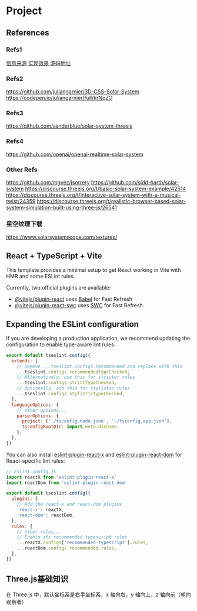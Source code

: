 
# Project

## References

### Refs1

[信息来源](https://discourse.threejs.org/t/three-js-solar-system/63187)
[实现效果](https://threesolar.netlify.app/)
[源码地址](https://github.com/theshanergy/solarsystem)

### Refs2

https://github.com/juliangarnier/3D-CSS-Solar-System
https://codepen.io/juliangarnier/full/krNqZO

### Refs3

https://github.com/sanderblue/solar-system-threejs

### Refs4

https://github.com/openai/openai-realtime-solar-system

### Other Refs

https://github.com/mgvez/jsorrery
https://github.com/sidd-harth/solar-system
https://discourse.threejs.org/t/basic-solar-system-example/42514
https://discourse.threejs.org/t/interactive-solar-system-with-a-musical-twist/24359
https://discourse.threejs.org/t/realistic-browser-based-solar-system-simulation-built-using-three-js/26541

### 星空纹理下载

<https://www.solarsystemscope.com/textures/>

## React + TypeScript + Vite

This template provides a minimal setup to get React working in Vite with HMR and some ESLint rules.

Currently, two official plugins are available:

- [@vitejs/plugin-react](https://github.com/vitejs/vite-plugin-react/blob/main/packages/plugin-react/README.md) uses [Babel](https://babeljs.io/) for Fast Refresh
- [@vitejs/plugin-react-swc](https://github.com/vitejs/vite-plugin-react-swc) uses [SWC](https://swc.rs/) for Fast Refresh

## Expanding the ESLint configuration

If you are developing a production application, we recommend updating the configuration to enable type-aware lint rules:

```js
export default tseslint.config({
  extends: [
    // Remove ...tseslint.configs.recommended and replace with this
    ...tseslint.configs.recommendedTypeChecked,
    // Alternatively, use this for stricter rules
    ...tseslint.configs.strictTypeChecked,
    // Optionally, add this for stylistic rules
    ...tseslint.configs.stylisticTypeChecked,
  ],
  languageOptions: {
    // other options...
    parserOptions: {
      project: ['./tsconfig.node.json', './tsconfig.app.json'],
      tsconfigRootDir: import.meta.dirname,
    },
  },
})
```

You can also install [eslint-plugin-react-x](https://github.com/Rel1cx/eslint-react/tree/main/packages/plugins/eslint-plugin-react-x) and [eslint-plugin-react-dom](https://github.com/Rel1cx/eslint-react/tree/main/packages/plugins/eslint-plugin-react-dom) for React-specific lint rules:

```js
// eslint.config.js
import reactX from 'eslint-plugin-react-x'
import reactDom from 'eslint-plugin-react-dom'

export default tseslint.config({
  plugins: {
    // Add the react-x and react-dom plugins
    'react-x': reactX,
    'react-dom': reactDom,
  },
  rules: {
    // other rules...
    // Enable its recommended typescript rules
    ...reactX.configs['recommended-typescript'].rules,
    ...reactDom.configs.recommended.rules,
  },
})
```

## Three.js基础知识

在 Three.js 中，默认坐标系是右手坐标系，x 轴向右，y 轴向上，z 轴向前（朝向观察者）
